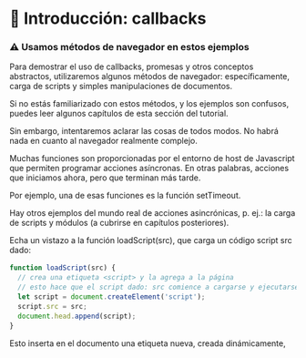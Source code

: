 # 📖 Introducción: callbacks

### ⚠️ Usamos métodos de navegador en estos ejemplos
Para demostrar el uso de callbacks, promesas y otros conceptos abstractos, utilizaremos algunos métodos de navegador: específicamente, carga de scripts y simples manipulaciones de documentos.

Si no estás familiarizado con estos métodos, y los ejemplos son confusos, puedes leer algunos capítulos de esta sección del tutorial.

Sin embargo, intentaremos aclarar las cosas de todos modos. No habrá nada en cuanto al navegador realmente complejo.

Muchas funciones son proporcionadas por el entorno de host de Javascript que permiten programar acciones asíncronas. En otras palabras, acciones que iniciamos ahora, pero que terminan más tarde.

Por ejemplo, una de esas funciones es la función setTimeout.

Hay otros ejemplos del mundo real de acciones asincrónicas, p. ej.: la carga de scripts y módulos (a cubrirse en capítulos posteriores).

Echa un vistazo a la función loadScript(src), que carga un código script src dado:

````js
function loadScript(src) {
  // crea una etiqueta <script> y la agrega a la página
  // esto hace que el script dado: src comience a cargarse y ejecutarse cuando se complete
  let script = document.createElement('script');
  script.src = src;
  document.head.append(script);
}
````

Esto inserta en el documento una etiqueta nueva, creada dinámicamente, <script src =" ... "> con el código src dado. El navegador comienza a cargarlo automáticamente y lo ejecuta cuando la carga se completa.

Esta función la podemos usar así:

````js
// cargar y ejecutar el script en la ruta dada
loadScript('/my/script.js');
````

El script se ejecuta “asincrónicamente”, ya que comienza a cargarse ahora, pero se ejecuta más tarde, cuando la función ya ha finalizado.

El código debajo de loadScript (...), no espera que finalice la carga del script.

````js
loadScript('/my/script.js');
// el código debajo de loadScript
// no espera a que finalice la carga del script
// ...
````

Digamos que necesitamos usar el nuevo script tan pronto como se cargue. Declara nuevas funciones, y queremos ejecutarlas.

Si hacemos eso inmediatamente después de llamar a loadScript (...), no funcionará:

````js
loadScript('/my/script.js'); // el script tiene a "function newFunction() {…}"

newFunction(); // no hay dicha función!
````

Naturalmente, el navegador probablemente no tuvo tiempo de cargar el script. Hasta el momento, la función loadScript no proporciona una forma de rastrear la finalización de la carga. El script se carga y finalmente se ejecuta, eso es todo. Pero nos gustaría saber cuándo sucede, para usar las funciones y variables nuevas de dicho script.

Agreguemos una función callback como segundo argumento para loadScript que debería ejecutarse cuando se carga el script:

````js
function loadScript(src, callback) {
  let script = document.createElement('script');
  script.src = src;

  script.onload = () => callback(script);

  document.head.append(script);
}
````

El evento onload, que se describe en el artículo Carga de recursos: onload y onerror, básicamente ejecuta una función después de que el script es cargado y ejecutado.

Ahora, si queremos llamar las nuevas funciones desde el script, deberíamos escribirlo en la callback:

````js
loadScript('/my/script.js', function() {
  // la callback se ejecuta luego que se carga el script
  newFunction(); // ahora funciona
  ...
});
````

Esa es la idea: el segundo argumento es una función (generalmente anónima) que se ejecuta cuando se completa la acción.

Aquí un ejemplo ejecutable con un script real:

````js
function loadScript(src, callback) {
  let script = document.createElement('script');
  script.src = src;
  script.onload = () => callback(script);
  document.head.append(script);
}

loadScript('https://cdnjs.cloudflare.com/ajax/libs/lodash.js/3.2.0/lodash.js', script => {
  alert(`Genial, el script ${script.src} está cargado`);
  alert( _ ); // _ es una función declarada en el script cargado
});
````

Eso se llama programación asincrónica “basado en callback”. Una función que hace algo de forma asincrónica debería aceptar un argumento de callback donde ponemos la función por ejecutar después de que se complete.

Aquí lo hicimos en loadScript, pero por supuesto es un enfoque general.

## Callback en una callback

¿Cómo podemos cargar dos scripts secuencialmente: el primero y después el segundo al cargarse el primero?

La solución natural sería poner la segunda llamada loadScript dentro de la callback, así:

````js
loadScript('/my/script.js', function(script) {

  alert(`Genial, el ${script.src} está cargado, carguemos uno más`);

  loadScript('/my/script2.js', function(script) {
    alert(`Genial, el segundo script está cargado`);
  });

});
````

Una vez que se completa el loadScript externo, la callback inicia el interno.

¿Qué pasa si queremos un script más …?

````js
loadScript('/my/script.js', function(script) {

  loadScript('/my/script2.js', function(script) {

    loadScript('/my/script3.js', function(script) {
      // ...continua después que se han cargado todos los scripts
    });

  });

});
````

Entonces, cada nueva acción está dentro de una callback. Eso está bien para algunas acciones, pero no es bueno para todas, así que pronto veremos otras variantes.

## Manejo de errores

En los ejemplos anteriores no consideramos los errores. ¿Qué pasa si falla la carga del script? Nuestra callback debería poder reaccionar ante eso.

Aquí una versión mejorada de loadScript que rastrea los errores de carga:

````js
function loadScript(src, callback) {
  let script = document.createElement('script');
  script.src = src;

  script.onload = () => callback(null, script);
  script.onerror = () => callback(new Error(`Error de carga de script con ${src}`));

  document.head.append(script);
}
````

Para una carga exitosa llama a callback(null, script) y de lo contrario a callback(error).

El uso:

````js
loadScript('/my/script.js', function(error, script) {
  if (error) {
    // maneja el error
  } else {
    // script cargado satisfactoriamente
  }
});
````

Una vez más, la receta que usamos para loadScript es bastante común. Se llama el estilo de “callback error primero”.

La convención es:

1.  El primer argumento de la ‘callback’ está reservado para un error, si ocurre. Entonces se llama a callback(err).
2.  El segundo argumento (y los siguientes si es necesario) son para el resultado exitoso. Entonces se llama a callback(null, result1, result2 ...).

Así usamos una única función de ‘callback’ tanto para informar errores como para transferir resultados.

## Pirámide infernal

A primera vista, es una forma viable de codificación asincrónica. Y de hecho lo es. Para una o quizás dos llamadas anidadas, se ve bien.

Pero para múltiples acciones asincrónicas que van una tras otra, tendremos un código como este:

````js
loadScript('1.js', function(error, script) {

  if (error) {
    handleError(error);
  } else {
    // ...
    loadScript('2.js', function(error, script) {
      if (error) {
        handleError(error);
      } else {
        // ...
        loadScript('3.js', function(error, script) {
          if (error) {
            handleError(error);
          } else {
            // ...continua después de que se han cargado todos los script (*)
          }
        });

      }
    });
  }
});
````

En el código de arriba:

1.  Cargamos 1.js, entonces si no hay error…
2.  Cargamos 2.js, entonces si no hay error…
3.  Cargamos 3.js, entonces, si no hay ningún error: haga otra cosa (*).

A medida que las llamadas se anidan más, el código se vuelve más profundo y difícil de administrar, especialmente si tenemos un código real en lugar de ‘…’ que puede incluir más bucles, declaraciones condicionales, etc.

A esto se le llama “infierno de callbacks” o “pirámide infernal” (“callback hell”, “pyramid of doom”).

![image_01](https://github.com/VictorHugoAguilar/javascript-interview-questions-explained/blob/main/theory/async/callbacks/img/async_callbacks_image_01.png?raw=true)

La “pirámide” de llamadas anidadas crece hacia la derecha con cada acción asincrónica. Pronto se sale de control.

Entonces esta forma de codificación no es tan buena.

Podemos tratar de aliviar el problema haciendo, para cada acción, una función independiente:

````js
loadScript('1.js', step1);

function step1(error, script) {
  if (error) {
    handleError(error);
  } else {
    // ...
    loadScript('2.js', step2);
  }
}

function step2(error, script) {
  if (error) {
    handleError(error);
  } else {
    // ...
    loadScript('3.js', step3);
  }
}

function step3(error, script) {
  if (error) {
    handleError(error);
  } else {
    // ...continua después de que se han cargado todos los scripts (*)
  }
}
````

¿Lo Ves? Hace lo mismo, y ahora no hay anidamiento profundo porque convertimos cada acción en una función de nivel superior separada.

Funciona, pero el código parece una hoja de cálculo desgarrada. Es difícil de leer, y habrás notado que hay que saltar de un lado a otro mientras lees. Es un inconveniente, especialmente si el lector no está familiarizado con el código y no sabe dónde dirigir la mirada.

Además, las funciones llamadas step* son de un solo uso, son para evitar la “Pirámide de callbacks”. Nadie los reutilizará fuera de la cadena de acción. Así que hay muchos nombres abarrotados aquí.

Nos gustaría tener algo mejor.

Afortunadamente, hay otras formas de evitar tales pirámides. Una de las mejores formas es usando “promesas”, descritas en el próximo capítulo.

---
[⬅️ volver](https://github.com/VictorHugoAguilar/javascript-interview-questions-explained/blob/main/theory/async/readme.md)
